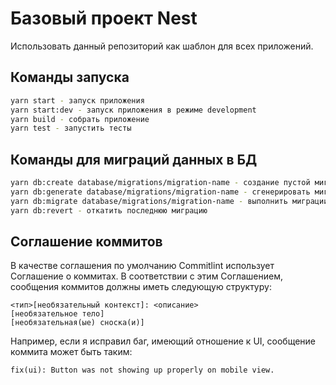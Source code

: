 # Базовый проект Nest

Использовать данный репозиторий как шаблон для всех приложений.

## Команды запуска


```bash
yarn start - запуск приложения
yarn start:dev - запуск приложения в режиме development
yarn build - собрать приложение
yarn test - запустить тесты
```

## Команды для миграций данных в БД


```bash
yarn db:create database/migrations/migration-name - создание пустой миграции
yarn db:generate database/migrations/migration-name - сгенерировать миграцию
yarn db:migrate database/migrations/migration-name - выполнить миграции
yarn db:revert - откатить последнюю миграцию
```


## Соглашение коммитов

В качестве соглашения по умолчанию Commitlint использует Соглашение о коммитах. В соответствии с этим Соглашением, сообщения коммитов должны иметь следующую структуру:

```
<тип>[необязательный контекст]: <описание>
[необязательное тело]
[необязательная(ые) сноска(и)]
```

Например, если я исправил баг, имеющий отношение к UI, сообщение коммита может быть таким:
```
fix(ui): Button was not showing up properly on mobile view.
```